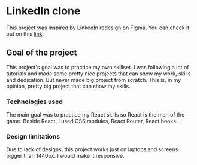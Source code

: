 # LinkedIn clone

This project was inspired by LinkedIn redesign on Figma. You can check it out on this [link](https://www.figma.com/community/file/979273848820041488).

## Goal of the project

This project's goal was to practice my own skillset. I was following a lot of tutorials and made some pretty nice projects that can show my work, skills and dedication.
But never made big project from scratch. This is, in my opinion, pretty big project that can show my skills.

### Technologies used

The main goal was to practice my React skills so React is the man of the game. Beside React, I used CSS modules, React Router, React hooks...

### Design limitations

Due to lack of designs, this project works just on laptops and screens bigger than 1440px. I would make it responsive.
